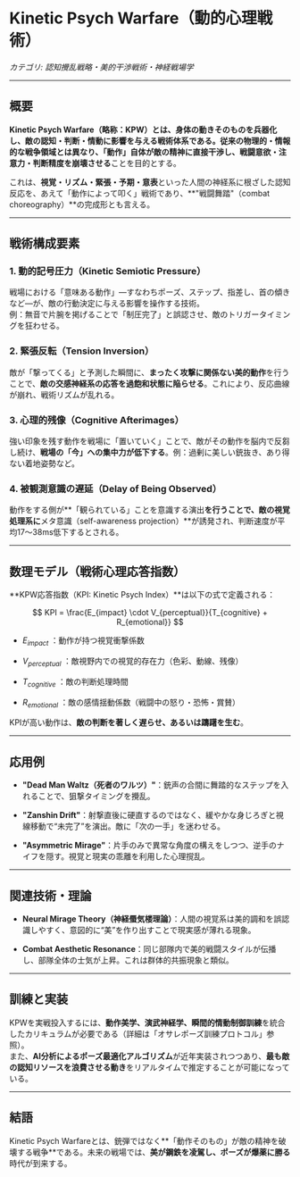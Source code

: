 Kinetic Psych Warfare（動的心理戦術）
=============================

_カテゴリ: 認知攪乱戦略・美的干渉戦術・神経戦場学_

* * *

概要
--

**Kinetic Psych Warfare（略称：KPW）**とは、**身体の動きそのものを兵器化**し、敵の認知・判断・情動に影響を与える戦術体系である。従来の物理的・情報的な戦争領域とは異なり、**「動作」自体が敵の精神に直接干渉し、戦闘意欲・注意力・判断精度を崩壊させる**ことを目的とする。

これは、**視覚・リズム・緊張・予期・意表**といった人間の神経系に根ざした認知反応を、あえて「動作によって叩く」戦術であり、\*\*"戦闘舞踏"（combat choreography）\*\*の完成形とも言える。

* * *

戦術構成要素
------

### 1\. **動的記号圧力（Kinetic Semiotic Pressure）**

戦場における「意味ある動作」—すなわちポーズ、ステップ、指差し、首の傾きなど—が、敵の行動決定に与える影響を操作する技術。  
例：無音で片腕を掲げることで「制圧完了」と誤認させ、敵のトリガータイミングを狂わせる。

### 2\. **緊張反転（Tension Inversion）**

敵が「撃ってくる」と予測した瞬間に、**まったく攻撃に関係ない美的動作**を行うことで、**敵の交感神経系の応答を過飽和状態に陥らせる**。これにより、反応曲線が崩れ、戦術リズムが乱れる。

### 3\. **心理的残像（Cognitive Afterimages）**

強い印象を残す動作を戦場に「置いていく」ことで、敵がその動作を脳内で反芻し続け、**戦場の「今」への集中力が低下する**。例：過剰に美しい銃抜き、あり得ない着地姿勢など。

### 4\. **被観測意識の遅延（Delay of Being Observed）**

動作をする側が\*\*「観られている」ことを意識する演出**を行うことで、敵の視覚処理系に**メタ意識（self-awareness projection）\*\*が誘発され、判断速度が平均17〜38ms低下するとされる。

* * *

数理モデル（戦術心理応答指数）
---------------

\*\*KPW応答指数（KPI: Kinetic Psych Index）\*\*は以下の式で定義される：

$$
KPI = \frac{E_{impact} \cdot V_{perceptual}}{T_{cognitive} + R_{emotional}} 
$$

*    $E_{impact}$ ：動作が持つ視覚衝撃係数
    
*    $V_{perceptual}$ ：敵視野内での視覚的存在力（色彩、動線、残像）
    
*    $T_{cognitive}$ ：敵の判断処理時間
    
*    $R_{emotional}$ ：敵の感情揺動係数（戦闘中の怒り・恐怖・賞賛）
    

KPIが高い動作は、**敵の判断を著しく遅らせ、あるいは躊躇を生む**。

* * *

応用例
---

*   **"Dead Man Waltz（死者のワルツ）"**：銃声の合間に舞踏的なステップを入れることで、狙撃タイミングを攪乱。
    
*   **"Zanshin Drift"**：射撃直後に硬直するのではなく、緩やかな身じろぎと視線移動で“未完了”を演出。敵に「次の一手」を迷わせる。
    
*   **"Asymmetric Mirage"**：片手のみで異常な角度の構えをしつつ、逆手のナイフを隠す。視覚と現実の乖離を利用した心理撹乱。
    

* * *

関連技術・理論
-------

*   **Neural Mirage Theory（神経蜃気楼理論）**：人間の視覚系は美的調和を誤認識しやすく、意図的に“美”を作り出すことで現実感が薄れる現象。
    
*   **Combat Aesthetic Resonance**：同じ部隊内で美的戦闘スタイルが伝播し、部隊全体の士気が上昇。これは群体的共振現象と類似。
    

* * *

訓練と実装
-----

KPWを実戦投入するには、**動作美学、演武神経学、瞬間的情動制御訓練**を統合したカリキュラムが必要である（詳細は「オサレポーズ訓練プロトコル」参照）。  
また、**AI分析によるポーズ最適化アルゴリズム**が近年実装されつつあり、**最も敵の認知リソースを浪費させる動き**をリアルタイムで推定することが可能になっている。

* * *

結語
--

Kinetic Psych Warfareとは、銃弾ではなく\*\*「動作そのもの」が敵の精神を破壊する戦争\*\*である。未来の戦場では、**美が鋼鉄を凌駕し、ポーズが爆薬に勝る**時代が到来する。